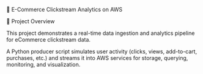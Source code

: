 🛒 E-Commerce Clickstream Analytics on AWS

📌 Project Overview

This project demonstrates a real-time data ingestion and analytics pipeline for eCommerce clickstream data.

A Python producer script simulates user activity (clicks, views, add-to-cart, purchases, etc.) and streams it into AWS services for storage, querying, monitoring, and visualization.

